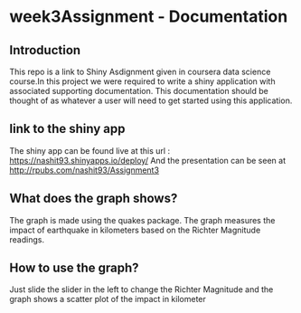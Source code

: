 # week3Assignment - Documentation

## Introduction

This repo is a link to Shiny Asdignment given in coursera data science course.In this project we were required to write a shiny application with associated supporting documentation. This documentation should be thought of as whatever a user will need to get started using this application.


## link to the shiny app

The shiny app can be found live at this url :  https://nashit93.shinyapps.io/deploy/
And the presentation can be seen at http://rpubs.com/nashit93/Assignment3

## What does the graph shows?

The graph is made using the quakes package. The graph measures the impact of earthquake in kilometers based on the Richter Magnitude readings.

## How to use the graph?

Just slide the slider in the left to change the Richter Magnitude and the graph shows a scatter plot of the impact in kilometer
